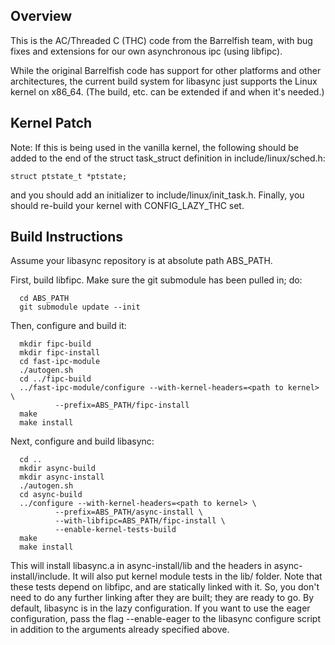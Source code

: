 Overview
--------

This is the AC/Threaded C (THC) code from the Barrelfish team, with
bug fixes and extensions for our own asynchronous ipc (using libfipc).

While the original Barrelfish code has support for other platforms
and other architectures, the current build system for libasync just
supports the Linux kernel on x86_64. (The build, etc. can be extended
if and when it's needed.)

Kernel Patch
------------

Note: If this is being used in the vanilla kernel, the following should 
be added to the end of the struct task_struct definition in 
include/linux/sched.h:

    struct ptstate_t *ptstate;

and you should add an initializer to include/linux/init_task.h. Finally,
you should re-build your kernel with CONFIG_LAZY_THC set.

Build Instructions
------------------

Assume your libasync repository is at absolute path ABS_PATH.

First, build libfipc. Make sure the git submodule has been pulled in; do:

      cd ABS_PATH
      git submodule update --init

Then, configure and build it:

      mkdir fipc-build
      mkdir fipc-install
      cd fast-ipc-module
      ./autogen.sh
      cd ../fipc-build
      ../fast-ipc-module/configure --with-kernel-headers=<path to kernel> \
              --prefix=ABS_PATH/fipc-install
      make
      make install

Next, configure and build libasync:

      cd ..
      mkdir async-build
      mkdir async-install
      ./autogen.sh
      cd async-build
      ../configure --with-kernel-headers=<path to kernel> \
              --prefix=ABS_PATH/async-install \
              --with-libfipc=ABS_PATH/fipc-install \
              --enable-kernel-tests-build
      make
      make install

This will install libasync.a in async-install/lib and the headers in
async-install/include. It will also put kernel module tests in the lib/
folder. Note that these tests depend on libfipc, and are statically linked
with it. So, you don't need to do any further linking after they are
built; they are ready to go. By default, libasync is in the lazy configuration.
If you want to use the eager configuration, pass the flag --enable-eager to the
libasync configure script in addition to the arguments already specified above.
